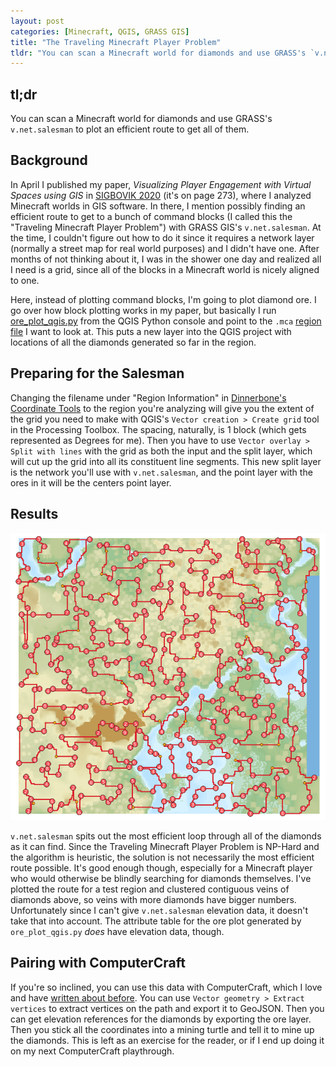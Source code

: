 ```yaml
---
layout: post
categories: [Minecraft, QGIS, GRASS GIS]
title: "The Traveling Minecraft Player Problem"
tldr: "You can scan a Minecraft world for diamonds and use GRASS's `v.net.salesman` to plot an efficient route to get all of them."
---
```

## tl;dr
You can scan a Minecraft world for diamonds and use GRASS's `v.net.salesman` to plot an efficient route to get all of them.

## Background
In April I published my paper, *Visualizing Player Engagement with Virtual Spaces using GIS* in [SIGBOVIK 2020](http://sigbovik.org/2020/proceedings.pdf) (it's on page 273), where I analyzed Minecraft worlds in GIS software. In there, I mention possibly finding an efficient route to get to a bunch of command blocks (I called this the "Traveling Minecraft Player Problem") with GRASS GIS's `v.net.salesman`. At the time, I couldn't figure out how to do it since it requires a network layer (normally a street map for real world purposes) and I didn't have one. After months of not thinking about it, I was in the shower one day and realized all I need is a grid, since all of the blocks in a Minecraft world is nicely aligned to one.

Here, instead of plotting command blocks, I'm going to plot diamond ore. I go over how block plotting works in my paper, but basically I run [ore_plot_qgis.py](https://github.com/fechan/MCGS/blob/master/ore_plot_qgis.py) from the QGIS Python console and point to the `.mca` [region file](https://minecraft.gamepedia.com/Anvil_file_format) I want to look at. This puts a new layer into the QGIS project with locations of all the diamonds generated so far in the region.

## Preparing for the Salesman
Changing the filename under "Region Information" in [Dinnerbone's Coordinate Tools](https://dinnerbone.com/minecraft/tools/coordinates/) to the region you're analyzing will give you the extent of the grid you need to make with QGIS's `Vector creation > Create grid` tool in the Processing Toolbox. The spacing, naturally, is 1 block (which gets represented as Degrees for me). Then you have to use `Vector overlay > Split with lines` with the grid as both the input and the split layer, which will cut up the grid into all its constituent line segments. This new split layer is the network you'll use with `v.net.salesman`, and the point layer with the ores in it will be the centers point layer.

## Results
![A pseudocolor map of the Minecraft region's heightmap, with a quickest route through all the diamonds plotted on top](/assets/images/salesman.png)

`v.net.salesman` spits out the most efficient loop through all of the diamonds as it can find. Since the Traveling Minecraft Player Problem is NP-Hard and the algorithm is heuristic, the solution is not necessarily the most efficient route possible. It's good enough though, especially for a Minecraft player who would otherwise be blindly searching for diamonds themselves. I've plotted the route for a test region and clustered contiguous veins of diamonds above, so veins with more diamonds have bigger numbers. Unfortunately since I can't give `v.net.salesman` elevation data, it doesn't take that into account. The attribute table for the ore plot generated by `ore_plot_qgis.py` *does* have elevation data, though.

## Pairing with ComputerCraft
If you're so inclined, you can use this data with ComputerCraft, which I love and have [written about before](https://fechan.github.io/blog/vein-mining-strategies-with-computercraft-1/). You can use `Vector geometry > Extract vertices` to extract vertices on the path and export it to GeoJSON. Then you can get elevation references for the diamonds by exporting the ore layer. Then you stick all the coordinates into a mining turtle and tell it to mine up the diamonds. This is left as an exercise for the reader, or if I end up doing it on my next ComputerCraft playthrough.